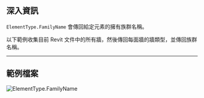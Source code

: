 ## 深入資訊
`ElementType.FamilyName` 會傳回給定元素的擁有族群名稱。

以下範例收集目前 Revit 文件中的所有牆，然後傳回每面牆的牆類型，並傳回族群名稱。
___
## 範例檔案

![ElementType.FamilyName](./Revit.Elements.ElementType.FamilyName_img.jpg)
